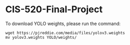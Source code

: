 # CIS-520-Final-Project
To download YOLO weights, please run the command:
```
wget https://pjreddie.com/media/files/yolov3.weights
mv yolov3.weights YOLO/weights/
```
